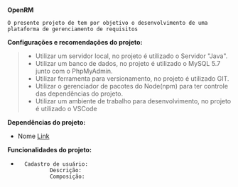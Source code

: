 # 

**OpenRM**

    O presente projeto de tem por objetivo o desenvolvimento de uma plataforma de gerenciamento de requisitos
    
**Configurações e recomendações do projeto:**
>*   Utilizar um servidor local, no projeto é utilizado o Servidor "Java".
>*   Utilizar um banco de dados, no projeto é utilizado o MySQL 5.7 junto com o PhpMyAdmin.
>*   Utilizar ferramenta para versionamento, no projeto é utilizado GIT.
>*   Utilizar o gerenciador de pacotes do Node(npm) para ter controle das dependências do projeto.
>*   Utilizar um ambiente de trabalho para desenvolvimento, no projeto é utilizado o VSCode

**Dependências do projeto:**
*   Nome
    [Link](https://)



**Funcionalidades do projeto:**
*       Cadastro de usuário:
                Descrição:
                Composição:
                
